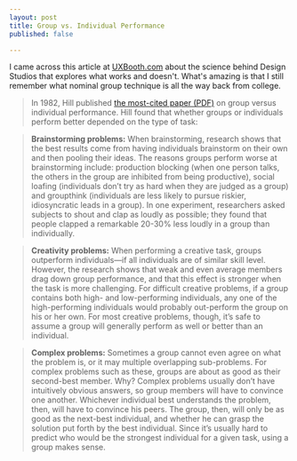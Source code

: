 ```yaml
---
layout: post
title: Group vs. Individual Performance
published: false

---
```

I came across this article at [UXBooth.com](http://www.uxbooth.com/blog/design-studios-the-good-Thea-bad-and-the-science/) about the science behind Design Studios that explores what works and doesn't. What's amazing is that I still remember what nominal group technique is all the way back from college.


> In 1982, Hill published [the most-cited paper (PDF)](http://hci.uma.pt/courses/socialweb/reading_material/7/Hill82.pdf) on group versus individual performance. Hill found that whether groups or individuals perform better depended on the type of task:

> **Brainstorming problems:** When brainstorming, research shows that the best results come from having individuals brainstorm on their own and then pooling their ideas. The reasons groups perform worse at brainstorming include: production blocking (when one person talks, the others in the group are inhibited from being productive), social loafing (individuals don’t try as hard when they are judged as a group) and groupthink (individuals are less likely to pursue riskier, idiosyncratic leads in a group). In one experiment, researchers asked subjects to shout and clap as loudly as possible; they found that people clapped a remarkable 20-30% less loudly in a group than individually.

> **Creativity problems:** When performing a creative task, groups outperform individuals—if all individuals are of similar skill level. However, the research shows that weak and even average members drag down group performance, and that this effect is stronger when the task is more challenging. For difficult creative problems, if a group contains both high- and low-performing individuals, any one of the high-performing individuals would probably out-perform the group on his or her own. For most creative problems, though, it’s safe to assume a group will generally perform as well or better than an individual.

> **Complex problems:** Sometimes a group cannot even agree on what the problem is, or it may multiple overlapping sub-problems. For complex problems such as these, groups are about as good as their second-best member. Why? Complex problems usually don’t have intuitively obvious answers, so group members will have to convince one another. Whichever individual best understands the problem, then, will have to convince his peers. The group, then, will only be as good as the next-best individual, and whether he can grasp the solution put forth by the best individual. Since it’s usually hard to predict who would be the strongest individual for a given task, using a group makes sense.